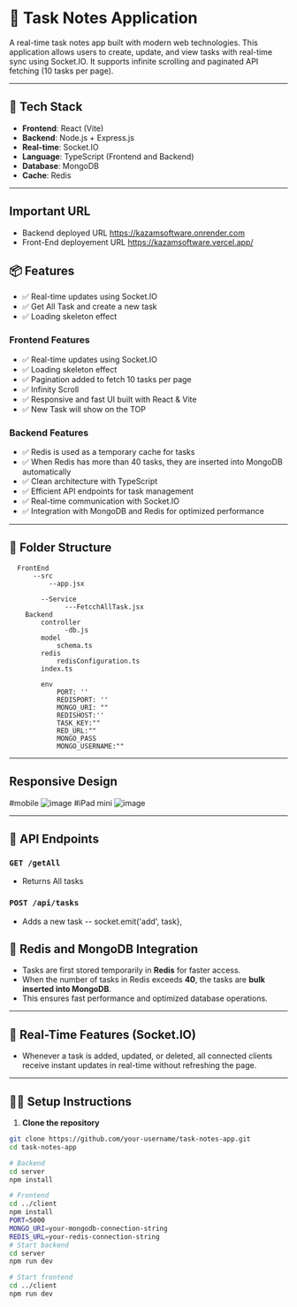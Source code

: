 # 📝 Task Notes Application

A real-time task notes app built with modern web technologies. This application allows users to create, update, and view tasks with real-time sync using Socket.IO. It supports infinite scrolling and paginated API fetching (10 tasks per page).

---

## 🚀 Tech Stack

- **Frontend**: React (Vite)
- **Backend**: Node.js + Express.js
- **Real-time**: Socket.IO
- **Language**: TypeScript (Frontend and Backend)
- **Database**: MongoDB
- **Cache**: Redis

---

## Important URL

- Backend deployed URL https://kazamsoftware.onrender.com
- Front-End deployement URL https://kazamsoftware.vercel.app/

## 📦 Features

- ✅ Real-time updates using Socket.IO
- ✅ Get All Task and create a new task
- ✅ Loading skeleton effect

### Frontend Features

- ✅ Real-time updates using Socket.IO
- ✅ Loading skeleton effect
- ✅ Pagination added to fetch 10 tasks per page
- ✅ Infinity Scroll
- ✅ Responsive and fast UI built with React & Vite
- ✅ New Task will show on the TOP

### Backend Features

- ✅ Redis is used as a temporary cache for tasks
- ✅ When Redis has more than 40 tasks, they are inserted into MongoDB automatically
- ✅ Clean architecture with TypeScript
- ✅ Efficient API endpoints for task management
- ✅ Real-time communication with Socket.IO
- ✅ Integration with MongoDB and Redis for optimized performance

---

## 📂 Folder Structure

      FrontEnd
          --src
              --app.jsx

            --Service
                  ---FetcchAllTask.jsx
        Backend
            controller
                  -db.js
            model
                schema.ts
            redis
                redisConfiguration.ts
            index.ts

            env
                PORT: ''
                REDISPORT: ''
                MONGO_URI: ""
                REDISHOST:''
                TASK_KEY:""
                RED_URL:""
                MONGO_PASS
                MONGO_USERNAME:""

---

## Responsive Design

#mobile
![image](https://github.com/user-attachments/assets/83395691-b358-4ee9-8e7a-aae05f299b8d)
#iPad mini
![image](https://github.com/user-attachments/assets/655d2a12-81e8-4c27-ba81-c2ef1c0ceed6)

---

## 📡 API Endpoints

### `GET /getAll`

- Returns All tasks

### `POST /api/tasks`

- Adds a new task
  -- socket.emit('add', task},

## 🧠 Redis and MongoDB Integration

- Tasks are first stored temporarily in **Redis** for faster access.
- When the number of tasks in Redis exceeds **40**, the tasks are **bulk inserted into MongoDB**.
- This ensures fast performance and optimized database operations.

---

## 🔁 Real-Time Features (Socket.IO)

- Whenever a task is added, updated, or deleted, all connected clients receive instant updates in real-time without refreshing the page.

---

## 🧑‍💻 Setup Instructions

1. **Clone the repository**

```bash
git clone https://github.com/your-username/task-notes-app.git
cd task-notes-app

# Backend
cd server
npm install

# Frontend
cd ../client
npm install
PORT=5000
MONGO_URI=your-mongodb-connection-string
REDIS_URL=your-redis-connection-string
# Start backend
cd server
npm run dev

# Start frontend
cd ../client
npm run dev

```
